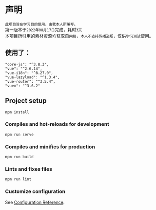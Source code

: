 # 声明
`此项目旨在学习目的使用，由我本人所编写。`  
第一版本于`2022年08月17日`完成，耗时`3天`  
本项目所引用的素材资源均获取自`网络`，`本人不支持传播盗版`，仅供`学习测试`使用。
## 使用了：
```
"core-js": "^3.8.3",
"vue": "^2.6.14",
"vue-i18n": "^8.27.0",
"vue-lazyload": "^1.3.4",
"vue-router": "^3.5.4",
"vuex": "^3.6.2"
```


## Project setup
```
npm install
```

### Compiles and hot-reloads for development
```
npm run serve
```

### Compiles and minifies for production
```
npm run build
```

### Lints and fixes files
```
npm run lint
```

### Customize configuration
See [Configuration Reference](https://cli.vuejs.org/config/).
